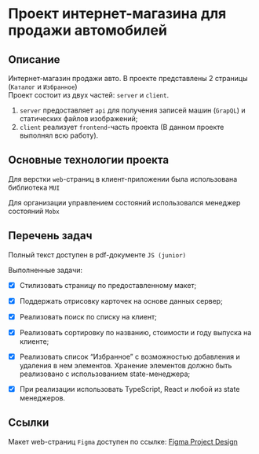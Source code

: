 # Проект интернет-магазина для продажи автомобилей

## Описание 

Интернет-магазин продажи авто. В проекте представлены 2 страницы (`Каталог` и `Избранное`) <br />
Проект состоит из двух частей: `server` и `client`. <br />

1. `server` предоставляет `api` для получения записей машин (`GrapQL`)  и статических файлов изображений;
2. `client` реализует `frontend`-часть проекта (В данном проекте выполнял всю работу).

## Основные технологии проекта

Для верстки `web`-страниц в клиент-приложении была использована библиотека `MUI`

Для организации управлением состояний использовался менеджер состояний `Mobx`


## Перечень задач
Полный текст доступен в pdf-документе `JS (junior)`

Выполненные задачи:
- [x] Стилизовать страницу по предоставленному макет;
- [x] Поддержать отрисовку карточек на основе данных сервер;
- [x] Реализовать поиск по списку на клиент;
- [x] Реализовать сортировку по названию, стоимости и году выпуска на клиенте;
- [x] Реализовать список “Избранное” с возможностью добавления и удаления в нем элементов. Хранение элементов должно быть реализовано с использованием state-менеджера;
- [x] При реализации использовать TypeScript, React и любой из state
менеджеров.


## Ссылки 

Макет web-страниц `Figma` доступен по ссылке: [Figma Project Design](https://www.figma.com/design/2sRS3hFMMYSE2k8PNlO2pJ)





